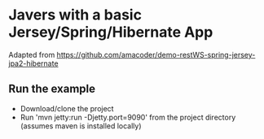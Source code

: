 Javers with a basic Jersey/Spring/Hibernate App
===============================================

Adapted from https://github.com/amacoder/demo-restWS-spring-jersey-jpa2-hibernate

Run the example
--
- Download/clone the project
- Run 'mvn jetty:run -Djetty.port=9090' from the project directory (assumes maven is installed locally)
